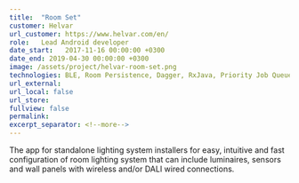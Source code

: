```yaml
---
title:  "Room Set"
customer: Helvar
url_customer: https://www.helvar.com/en/
role:	Lead Android developer
date_start:   2017-11-16 00:00:00 +0300
date_end: 2019-04-30 00:00:00 +0300
image: /assets/project/helvar-room-set.png
technologies: BLE, Room Persistence, Dagger, RxJava, Priority Job Queue, NFC, MVP, DALI communication protocol
url_external: 
url_local: false
url_store: 
fullview: false
permalink: 
excerpt_separator: <!--more-->
---
```

The app for standalone lighting system installers for easy, intuitive and fast configuration of room lighting system that can include luminaires, sensors and wall panels with wireless and/or DALI wired connections.